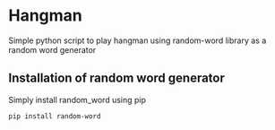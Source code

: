 # Hangman

Simple python script to play hangman using random-word library as a random word generator

## Installation of random word generator

Simply install random_word using pip

```bash
pip install random-word
```

